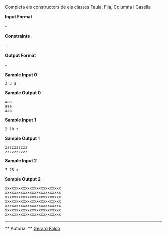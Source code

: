 Completa els constructors de els classes Taula, Fila, Columna i Casella

**Input Format**

\-

**Constraints**

\-

**Output Format**

\-

**Sample Input 0**

    3 3 a

**Sample Output 0**

    aaa
    aaa
    aaa

**Sample Input 1**

    2 10 z

**Sample Output 1**

    zzzzzzzzzz
    zzzzzzzzzz

**Sample Input 2**

    7 25 x

**Sample Output 2**

    xxxxxxxxxxxxxxxxxxxxxxxxx
    xxxxxxxxxxxxxxxxxxxxxxxxx
    xxxxxxxxxxxxxxxxxxxxxxxxx
    xxxxxxxxxxxxxxxxxxxxxxxxx
    xxxxxxxxxxxxxxxxxxxxxxxxx
    xxxxxxxxxxxxxxxxxxxxxxxxx
    xxxxxxxxxxxxxxxxxxxxxxxxx

----------

** Autoria: **
[Gerard Falcó](https://github.com/gerardfp)
